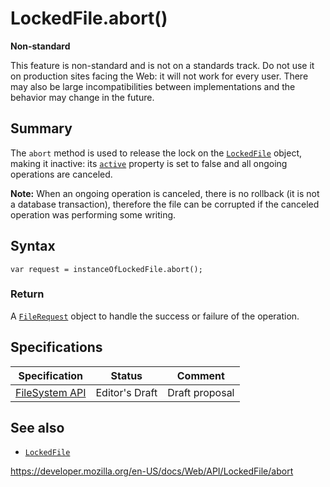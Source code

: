 LockedFile.abort()
==================

**Non-standard**

This feature is non-standard and is not on a standards track. Do not use it on production sites facing the Web: it will not work for every user. There may also be large incompatibilities between implementations and the behavior may change in the future.

Summary
-------

The `abort` method is used to release the lock on the [`LockedFile`](../lockedfile) object, making it inactive: its [`active`](active) property is set to false and all ongoing operations are canceled.

**Note:** When an ongoing operation is canceled, there is no rollback (it is not a database transaction), therefore the file can be corrupted if the canceled operation was performing some writing.

Syntax
------

    var request = instanceOfLockedFile.abort();

### Return

A [`FileRequest`](../filerequest) object to handle the success or failure of the operation.

Specifications
--------------

<table><thead><tr class="header"><th>Specification</th><th>Status</th><th>Comment</th></tr></thead><tbody><tr class="odd"><td><a href="https://w3c.github.io/filesystem-api/">FileSystem API</a></td><td><span class="spec-ed">Editor's Draft</span></td><td>Draft proposal</td></tr></tbody></table>

See also
--------

-   [`LockedFile`](../lockedfile)

<a href="https://developer.mozilla.org/en-US/docs/Web/API/LockedFile/abort" class="_attribution-link">https://developer.mozilla.org/en-US/docs/Web/API/LockedFile/abort</a>
